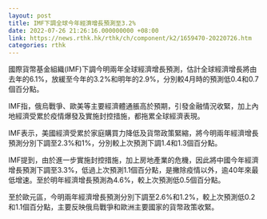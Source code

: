 ```yaml
---
layout: post
title: IMF下調全球今年經濟增長預測至3.2%
date: 2022-07-26 21:26:16.000000000 +08:00
link: https://news.rthk.hk/rthk/ch/component/k2/1659470-20220726.htm
categories: rthk
---
```


國際貨幣基金組織(IMF)下調今明兩年全球經濟增長預測，估計全球經濟增長將由去年的6.1%，放緩至今年的3.2%和明年的2.9%，分別較4月時的預測低0.4和0.7個百分點。

IMF指，俄烏戰爭、歐美等主要經濟體通脹高於預期，引發金融情況收緊，加上內地經濟受累於疫情爆發及實施封控措施，都拖累全球經濟表現。

IMF表示，美國經濟受累於家庭購買力降低及貨幣政策緊縮，將今明兩年經濟增長預測分別下調至2.3%和1%，分別較上次預測下調1.4和1.3個百分點。

IMF提到，由於進一步實施封控措施，加上房地產業的危機，因此將中國今年經濟增長預測下調至3.3%，低過上次預測1.1個百分點，是撇除疫情以外，逾40年來最低增速。至於明年經濟增長預測為4.6%，較上次預測低0.5個百分點。

至於歐元區，今明兩年經濟增長預測分別下調至2.6%和1.2%，較上次預測低0.2和1.1個百分點，主要反映俄烏戰爭和歐洲主要國家的貨幣政策收緊。
